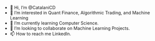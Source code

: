 - 👋 Hi, I’m @CatalaniCD
- 👀 I’m interested in Quant Finance, Algorithmic Trading, and Machine Learning
- 🌱 I’m currently learning Computer Science.
- 💞️ I’m looking to collaborate on Machine Learning Projects.
- 📫 How to reach me LinkedIn.

<!---
CatalaniCD/CatalaniCD is a ✨ special ✨ repository because its `README.md` (this file) appears on your GitHub profile.
You can click the Preview link to take a look at your changes.
--->
